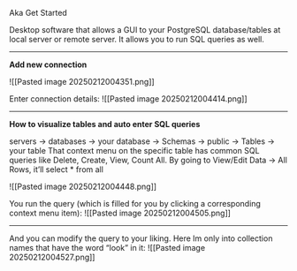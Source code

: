Aka Get Started

Desktop software that allows a GUI to your PostgreSQL database/tables at local server or remote server. It allows you to run SQL queries as well.

---

**Add new connection**

![[Pasted image 20250212004351.png]]

Enter connection details:
![[Pasted image 20250212004414.png]]

---

**How to visualize tables and auto enter SQL queries**

servers → databases → your database → Schemas → public -> Tables → your table
That context menu on the specific table has common SQL queries like Delete, Create, View, Count All. By going to View/Edit Data → All Rows, it’ll select * from all

![[Pasted image 20250212004448.png]]

You run the query (which is filled for you by clicking a corresponding context menu item):
![[Pasted image 20250212004505.png]]

---

And you can modify the query to your liking. Here Im only into collection names that have the word “look” in it:
![[Pasted image 20250212004527.png]]
